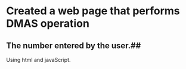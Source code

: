 # Created a web page that performs DMAS operation 
## The number entered by the user.##
Using html and javaScript.
